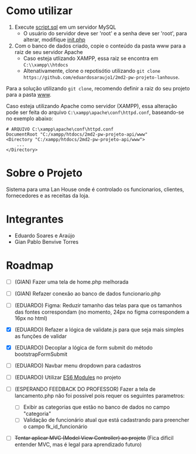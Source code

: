 # Como utilizar

1.  Execute [script.sql](project-data/banco-de-dados/script.sql) em um servidor MySQL
    -   O usuário do servidor deve ser 'root' e a senha deve ser 'root', para alterar, modifique [init.php](www/database/init.php)
2.  Com o banco de dados criado, copie o conteúdo da pasta www para a raiz de seu servidor Apache
    -   Caso esteja utlizando XAMPP, essa raiz se encontra em `C:\\xampp\\htdocs`
    -   Altenativamente, clone o repotisótio utilizando `git clone https://github.com/eduardosaraujo1/2md2-pw-projeto-lanhouse`.

Para a solução utilizando `git clone`, recomendo definir a raiz do seu projeto para a pasta [www](./www).

Caso esteja utilizando Apache como servidor (XAMPP), essa alteração pode ser feita do arquivo `C:\xampp\apache\conf\httpd.conf`, baseando-se no exemplo abaixo:

```
# ARQUIVO C:\xampp\apache\conf\httpd.conf
DocumentRoot "C:/xampp/htdocs/2md2-pw-projeto-api/www"
<Directory "C:/xampp/htdocs/2md2-pw-projeto-api/www">
    ...
</Directory>
```

# Sobre o Projeto

Sistema para uma Lan House onde é controlado os funcionarios, clientes, fornecedores e as receitas da loja.

# Integrantes

-   Eduardo Soares e Araújo
-   Gian Pablo Benvive Torres

# Roadmap

-   [ ] (GIAN) Fazer uma tela de home.php melhorada
-   [ ] (GIAN) Refazer conexão ao banco de dados funcionario.php
-   [ ] (EDUARDO) Figma: Reduzir tamanho das telas para que os tamanhos das fontes correspondam (no momento, 24px no figma correspondem a 16px no html)
-   [x] (EDUARDO) Refazer a lógica de validate.js para que seja mais simples as funções de validar
-   [x] (EDUARDO) Decoplar a lógica de form submit do método bootstrapFormSubmit
-   [ ] (EDUARDO) Navbar menu dropdown para cadastros
-   [ ] (EDUARDO) Utilizar [ES6 Modules](https://developer.mozilla.org/en-US/docs/Web/JavaScript/Guide/Modules) no projeto
-   [ ] (ESPERANDO FEEDBACK DO PROFESSOR) Fazer a tela de lancamento.php não foi possível pois requer os seguintes parametros:

    -   [ ] Exibir as categorias que estão no banco de dados no campo "categoria"
    -   [ ] Validação de funcionário atual que está cadastrando para preencher o campo fk_id_funcionário

-   [ ] ~~Tentar aplicar MVC (Model View Controller) ao projeto~~ (Fica dificil entender MVC, mas é legal para aprendizado futuro)
